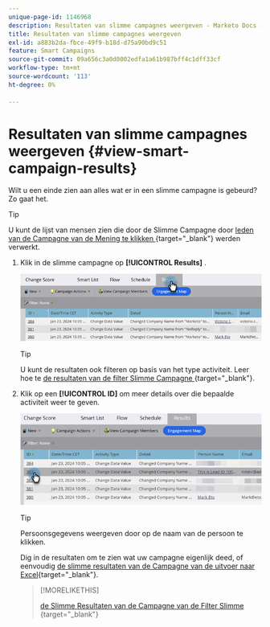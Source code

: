 ```yaml
---
unique-page-id: 1146968
description: Resultaten van slimme campagnes weergeven - Marketo Docs - Productdocumentatie
title: Resultaten van slimme campagnes weergeven
exl-id: a883b2da-fbce-49f9-b18d-d75a90bd9c51
feature: Smart Campaigns
source-git-commit: 09a656c3a0d0002edfa1a61b987bff4c1dff33cf
workflow-type: tm+mt
source-wordcount: '113'
ht-degree: 0%

---
```


# Resultaten van slimme campagnes weergeven {#view-smart-campaign-results}

Wilt u een einde zien aan alles wat er in een slimme campagne is gebeurd? Zo gaat het.

>[!TIP]
>
>U kunt de lijst van mensen zien die door de Slimme Campagne door [&#x200B; leden van de Campagne van de Mening te klikken &#x200B;](/help/marketo/product-docs/core-marketo-concepts/smart-campaigns/smart-campaign-data/view-smart-campaign-members.md){target="_blank"} werden verwerkt.

1. Klik in de slimme campagne op **[!UICONTROL Results]** .

   ![](assets/view-smart-campaign-results-1.png)

   >[!TIP]
   >
   >U kunt de resultaten ook filteren op basis van het type activiteit. Leer hoe te [&#x200B; de resultaten van de filter Slimme Campagne &#x200B;](/help/marketo/product-docs/core-marketo-concepts/smart-campaigns/smart-campaign-data/filter-smart-campaign-results.md){target="_blank"}.

1. Klik op een **[!UICONTROL ID]** om meer details over die bepaalde activiteit weer te geven.

   ![](assets/view-smart-campaign-results-2.png)

   >[!TIP]
   >
   >Persoonsgegevens weergeven door op de naam van de persoon te klikken.

   Dig in de resultaten om te zien wat uw campagne eigenlijk deed, of eenvoudig [&#x200B; de slimme resultaten van de Campagne van de uitvoer naar Excel &#x200B;](/help/marketo/product-docs/core-marketo-concepts/smart-campaigns/smart-campaign-data/export-smart-campaign-results-to-excel.md){target="_blank"}.

   >[!MORELIKETHIS]
   >
   >[&#x200B; de Slimme Resultaten van de Campagne van de Filter Slimme &#x200B;](/help/marketo/product-docs/core-marketo-concepts/smart-campaigns/smart-campaign-data/filter-smart-campaign-results.md){target="_blank"}
